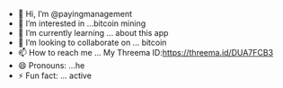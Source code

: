 - 👋 Hi, I’m @payingmanagement
- 👀 I’m interested in ...bitcoin mining
- 🌱 I’m currently learning ... about this app
- 💞️ I’m looking to collaborate on ... bitcoin
- 📫 How to reach me ... My Threema ID:https://threema.id/DUA7FCB3
- 😄 Pronouns: ...he
- ⚡ Fun fact: ... active

<!---
payingmanagement/payingmanagement is a ✨ special ✨ repository because its `README.md` (this file) appears on your GitHub profile.
You can click the Preview link to take a look at your changes.
--->

